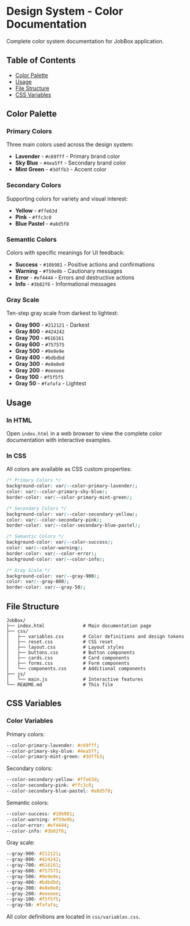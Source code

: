 # Design System - Color Documentation

Complete color system documentation for JobBox application.

## Table of Contents

- [Color Palette](#color-palette)
- [Usage](#usage)
- [File Structure](#file-structure)
- [CSS Variables](#css-variables)

## Color Palette

### Primary Colors

Three main colors used across the design system:

- **Lavender** - `#c69fff` - Primary brand color
- **Sky Blue** - `#4ea5ff` - Secondary brand color  
- **Mint Green** - `#3dffb3` - Accent color

### Secondary Colors

Supporting colors for variety and visual interest:

- **Yellow** - `#ffe63d`
- **Pink** - `#ffc3c0`
- **Blue Pastel** - `#a8d5f8`

### Semantic Colors

Colors with specific meanings for UI feedback:

- **Success** - `#10b981` - Positive actions and confirmations
- **Warning** - `#f59e0b` - Cautionary messages
- **Error** - `#ef4444` - Errors and destructive actions
- **Info** - `#3b82f6` - Informational messages

### Gray Scale

Ten-step gray scale from darkest to lightest:

- **Gray 900** - `#212121` - Darkest
- **Gray 800** - `#424242`
- **Gray 700** - `#616161`
- **Gray 600** - `#757575`
- **Gray 500** - `#9e9e9e`
- **Gray 400** - `#bdbdbd`
- **Gray 300** - `#e0e0e0`
- **Gray 200** - `#eeeeee`
- **Gray 100** - `#f5f5f5`
- **Gray 50** - `#fafafa` - Lightest

## Usage

### In HTML

Open `index.html` in a web browser to view the complete color documentation with interactive examples.

### In CSS

All colors are available as CSS custom properties:

```css
/* Primary Colors */
background-color: var(--color-primary-lavender);
color: var(--color-primary-sky-blue);
border-color: var(--color-primary-mint-green);

/* Secondary Colors */
background-color: var(--color-secondary-yellow);
color: var(--color-secondary-pink);
border-color: var(--color-secondary-blue-pastel);

/* Semantic Colors */
background-color: var(--color-success);
color: var(--color-warning);
border-color: var(--color-error);
background-color: var(--color-info);

/* Gray Scale */
background-color: var(--gray-900);
color: var(--gray-800);
border-color: var(--gray-50);
```

## File Structure

```
JobBox/
├── index.html              # Main documentation page
├── css/
│   ├── variables.css       # Color definitions and design tokens
│   ├── reset.css           # CSS reset
│   ├── layout.css          # Layout styles
│   ├── buttons.css         # Button components
│   ├── cards.css           # Card components
│   ├── forms.css           # Form components
│   └── components.css      # Additional components
├── js/
│   └── main.js             # Interactive features
└── README.md               # This file
```

## CSS Variables

### Color Variables

Primary colors:
```css
--color-primary-lavender: #c69fff;
--color-primary-sky-blue: #4ea5ff;
--color-primary-mint-green: #3dffb3;
```

Secondary colors:
```css
--color-secondary-yellow: #ffe63d;
--color-secondary-pink: #ffc3c0;
--color-secondary-blue-pastel: #a8d5f8;
```

Semantic colors:
```css
--color-success: #10b981;
--color-warning: #f59e0b;
--color-error: #ef4444;
--color-info: #3b82f6;
```

Gray scale:
```css
--gray-900: #212121;
--gray-800: #424242;
--gray-700: #616161;
--gray-600: #757575;
--gray-500: #9e9e9e;
--gray-400: #bdbdbd;
--gray-300: #e0e0e0;
--gray-200: #eeeeee;
--gray-100: #f5f5f5;
--gray-50: #fafafa;
```

All color definitions are located in `css/variables.css`.
